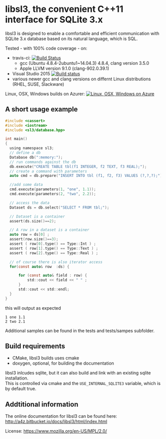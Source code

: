 # libsl3, the convenient C++11 interface for SQLite 3.x

libsl3 is designed to enable a comfortable and efficient communication with
SQLite 3.x database based on its natural language, which is SQL.

Tested - with 100% code coverage - on:

* travis-ci: [![Build Status](https://travis-ci.org/a4z/libsl3.svg?branch=master)](https://travis-ci.org/a4z/libsl3) 
  * gcc (Ubuntu 4.8.4-2ubuntu1~14.04.3) 4.8.4, clang version 3.5.0
  * Apple LLVM version 9.1.0 (clang-902.0.39.1)
* Visual Studio 2015 [![Build status](https://ci.appveyor.com/api/projects/status/vsk807oexd8592sa/branch/master?svg=true&passingText=master%20-%20OK)](https://ci.appveyor.com/project/a4z/libsl3/branch/master)
* various newer gcc and clang versions on differnt Linux distributions (RHEL, SUSE, Slackware)
 
Linux, OSX, Windows builds on Azurer: [![Linux, OSX, Windows on Azure](https://dev.azure.com/a4z/libsl3/_apis/build/status/a4z.libsl3?branchName=master)](https://dev.azure.com/a4z/libsl3/_build/latest?definitionId=2&branchName=master)

## A short usage example


```c
#include <cassert>
#include <iostream>
#include <sl3/database.hpp>

int main()
{
  using namespace sl3;
  // define a db
  Database db(":memory:");
  // run commands against the db
  db.execute("CREATE TABLE tbl(f1 INTEGER, f2 TEXT, f3 REAL);");
  // create a command with parameters
  auto cmd = db.prepare("INSERT INTO tbl (f1, f2, f3) VALUES (?,?,?);");

  //add some data
  cmd.execute(parameters(1, "one", 1.1));
  cmd.execute(parameters(2, "two", 2.2));

  // access the data
  Dataset ds = db.select("SELECT * FROM tbl;");

  // Dataset is a container
  assert(ds.size()==2);

  // A row in a dataset is a container
  auto row = ds[0] ;
  assert(row.size()==3);
  assert ( row[0].type() == Type::Int ) ;
  assert ( row[1].type() == Type::Text ) ;
  assert ( row[2].type() == Type::Real ) ;

  // of course there is also iterator access
  for(const auto& row  :ds) {

      for (const auto& field : row) {
          std::cout << field << " " ;
      }
      std::cout << std::endl;
  }
}

```
this will output as expected

```
1 one 1.1
2 two 2.1
```

Additional samples can be found in the tests and tests/sampes subfolder.

## Build requirements

* CMake, libsl3 builds uses cmake
* doxygen, optional, for building the documentation

libsl3 inlcudes sqlite, but it can also build and link with an existing sqlite
installation.   
This is controlled via cmake and the `USE_INTERNAL_SQLITE3` variable, 
which is by default true.

## Addtitional information

The online documentation for libsl3 can be found here:
http://a4z.bitbucket.io/docs/libsl3/html/index.html

License: https://www.mozilla.org/en-US/MPL/2.0/
